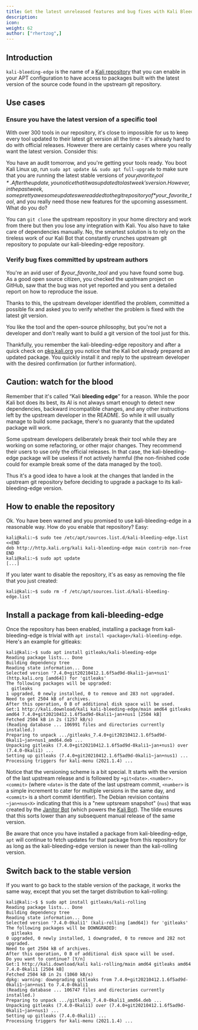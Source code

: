 ```yaml
---
title: Get the latest unreleased features and bug fixes with Kali Bleeding Edge
description:
icon:
weight: 62
author: ["rhertzog",]
---
```


## Introduction

`kali-bleeding-edge` is the name of a [Kali
repository](/docs/general-use/kali-branches/) that you can enable in your
APT configuration to have access to packages built with the latest 
version of the source code found in the upstream git repository.

## Use cases

### Ensure you have the latest version of a specific tool

With over 300 tools in our repository, it's close to impossible for us to
keep every tool updated to their latest git version all the time - it's
already hard to do with official releases. However there are certainly
cases where you really want the latest version. Consider this:

You have an audit tomorrow, and you're getting your tools ready. You boot
Kali Linux up, run `sudo apt update && sudo apt full-upgrade` to make sure
that you are running the latest stable versions of *$your_favorite_tool*. After
the update, you notice that it was updated to last week's version.
However, in the past week, some pretty awesome updates were added to
the git repository of *$your_favorite_tool*, and you really need those new
features for the upcoming assessment. What do you do?

You can `git clone` the upstream repository in your home directory and
work from there but then you lose any integration with Kali. You also
have to take care of dependencies manually. No, the smartest solution
is to rely on the tireless work of our Kali Bot that constantly crunches
upstream git repository to populate our kali-bleeding-edge repository.

### Verify bug fixes committed by upstream authors

You're an avid user of *$your_favorite_tool* and you have found some
bug. As a good open source citizen, you checked the upstream project
on GitHub, saw that the bug was not yet reported and you sent a detailed
report on how to reproduce the issue.

Thanks to this, the upstream developer identified the problem, committed
a possible fix and asked you to verify whether the problem is fixed with
the latest git version.

You like the tool and the open-source philosophy, but you're not a
developer and don't really want to build a git version of the tool just
for this.

Thankfully, you remember the kali-bleeding-edge repository
and after a quick check on [pkg.kali.org](https://pkg.kali.org/) you
notice that the Kali bot already prepared an updated package. You
quickly install it and reply to the upstream developer with the desired
confirmation (or further information).

## Caution: watch for the blood

Remember that it's called “Kali **bleeding edge**” for a reason. While
the poor Kali bot does its best, its AI is not always smart enough to detect
new dependencies, backward incompatible changes, and any other
instructions left by the upstream developer in the README. So while
it will usually manage to build some package, there's no guaranty
that the updated package will work.

Some upstream developers deliberately break their tool while they are
working on some refactoring, or other major changes. They recommend their
users to use only the official releases. In that case, the
kali-bleeding-edge package will be useless if not actively harmful (the
non-finished code could for example break some of the data managed by
the tool).

Thus it's a good idea to have a look at the changes that landed in the
upstream git repository before deciding to upgrade a package to its
kali-bleeding-edge version.

## How to enable the repository

Ok. You have been warned and you promised to use kali-bleeding-edge
in a reasonable way. How do you enable that repository? Easy:

```console
kali@kali:~$ sudo tee /etc/apt/sources.list.d/kali-bleeding-edge.list <<END
deb http://http.kali.org/kali kali-bleeding-edge main contrib non-free
END
kali@kali:~$ sudo apt update
[...]
```

If you later want to disable the repository, it's as easy as removing
the file that you just created:

```console
kali@kali:~$ sudo rm -f /etc/apt/sources.list.d/kali-bleeding-edge.list
```

## Install a package from kali-bleeding-edge

Once the repository has been enabled, installing a package from
kali-bleeding-edge is trivial with `apt install
<package>/kali-bleeding-edge`. Here's an example for gitleaks:

```console
kali@kali:~$ sudo apt install gitleaks/kali-bleeding-edge
Reading package lists... Done
Building dependency tree       
Reading state information... Done
Selected version '7.4.0+git20210412.1.6f5ad9d-0kali1~jan+nus1' (http.kali.org [amd64]) for 'gitleaks'
The following packages will be upgraded:
  gitleaks
1 upgraded, 0 newly installed, 0 to remove and 283 not upgraded.
Need to get 2504 kB of archives.
After this operation, 0 B of additional disk space will be used.
Get:1 http://kali.download/kali kali-bleeding-edge/main amd64 gitleaks amd64 7.4.0+git20210412.1.6f5ad9d-0kali1~jan+nus1 [2504 kB]
Fetched 2504 kB in 2s (1257 kB/s)   
(Reading database ... 106991 files and directories currently installed.)
Preparing to unpack .../gitleaks_7.4.0+git20210412.1.6f5ad9d-0kali1~jan+nus1_amd64.deb ...
Unpacking gitleaks (7.4.0+git20210412.1.6f5ad9d-0kali1~jan+nus1) over (7.4.0-0kali1) ...
Setting up gitleaks (7.4.0+git20210412.1.6f5ad9d-0kali1~jan+nus1) ...
Processing triggers for kali-menu (2021.1.4) ...
```

Notice that the versioning scheme is a bit special. It starts with the
version of the last upstream release and is followed by
`+git<date>.<number>.<commit>` (where `<date>` is the date of the last
upstream commit, `<number>` is a simple increment to cater for multiple
versions in the same day, and `<commit>` is a short commit identifier).
The Debian revision contains `~jan+nus<X>` indicating that this is
a "new uptsream snapshot" (`nus`) that was created by the [Janitor
Bot](https://salsa.debian.org/jelmer/debian-janitor) (which powers the
[Kali Bot](https://janitor.kali.org/)). The tilde ensures that this
sorts lower than any subsequent manual release of the same version.

Be aware that once you have installed a package from kali-bleeding-edge,
`apt` will continue to fetch updates for that package from this repository
for as long as the kali-bleeding-edge version is newer than the
kali-rolling version.

## Switch back to the stable version

If you want to go back to the stable version of the package, it works
the same way, except that you set the target distribution to kali-rolling:

```console
kali@kali:~$ $ sudo apt install gitleaks/kali-rolling
Reading package lists... Done
Building dependency tree       
Reading state information... Done
Selected version '7.4.0-0kali1' (kali-rolling [amd64]) for 'gitleaks'
The following packages will be DOWNGRADED:
  gitleaks
0 upgraded, 0 newly installed, 1 downgraded, 0 to remove and 282 not upgraded.
Need to get 2504 kB of archives.
After this operation, 0 B of additional disk space will be used.
Do you want to continue? [Y/n] 
Get:1 http://kali.download/kali kali-rolling/main amd64 gitleaks amd64 7.4.0-0kali1 [2504 kB]
Fetched 2504 kB in 2s (1060 kB/s)   
dpkg: warning: downgrading gitleaks from 7.4.0+git20210412.1.6f5ad9d-0kali1~jan+nus1 to 7.4.0-0kali1
(Reading database ... 106747 files and directories currently installed.)
Preparing to unpack .../gitleaks_7.4.0-0kali1_amd64.deb ...
Unpacking gitleaks (7.4.0-0kali1) over (7.4.0+git20210412.1.6f5ad9d-0kali1~jan+nus1) ...
Setting up gitleaks (7.4.0-0kali1) ...
Processing triggers for kali-menu (2021.1.4) ...
```
